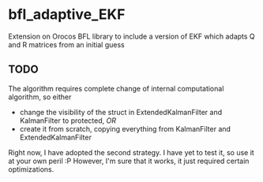 # bfl_adaptive_EKF
Extension on Orocos BFL library to include a version of EKF which adapts Q and R matrices from an initial guess

## TODO
The algorithm requires complete change of internal computational algorithm, so either
* change the visibility of the struct in ExtendedKalmanFilter and KalmanFilter to protected, *OR*
* create it from scratch, copying everything from KalmanFilter and ExtendedKalmanFilter

Right now, I have adopted the second strategy.
I have yet to test it, so use it at your own peril :P However, I'm sure that it works, it just required certain optimizations.
